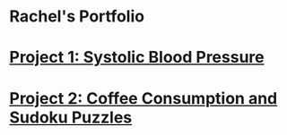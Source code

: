 # Rachel's Portfolio

# [Project 1: Systolic Blood Pressure](https://github.com/hb-racheloh/systolic_blood_pressure)

# [Project 2: Coffee Consumption and Sudoku Puzzles](https://github.com/hb-racheloh/coffee_consumption_and_sudoku_puzzles)
